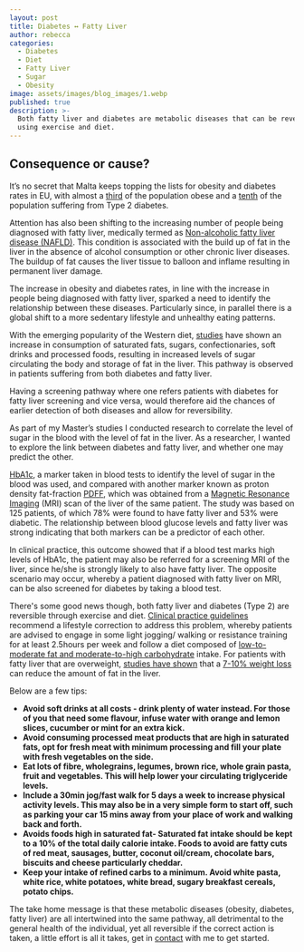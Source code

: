 ```yaml
---
layout: post
title: Diabetes ↔ Fatty Liver
author: rebecca
categories:
  - Diabetes
  - Diet
  - Fatty Liver
  - Sugar
  - Obesity
image: assets/images/blog_images/1.webp
published: true
description: >-
  Both fatty liver and diabetes are metabolic diseases that can be reversed
  using exercise and diet.
---
```

## Consequence or cause?
It’s no secret that Malta keeps topping the lists for obesity and diabetes rates in EU, with almost a [third](https://data.worldobesity.org/country/malta-133/) of the population obese and a [tenth](https://idf.org/our-network/regions-members/europe/members/149-malta.html) of the population suffering from Type 2 diabetes.

Attention has also been shifting to the increasing number of people being diagnosed with fatty liver, medically termed as [Non-alcoholic fatty liver disease (NAFLD)](https://easl.eu/wp-content/uploads/2022/04/nafld-nash-patientguideline_web.pdf). This condition is associated with the build up of fat in the liver in the absence of alcohol consumption or other chronic liver diseases. The buildup of fat causes the liver tissue to balloon and inflame resulting in permanent liver damage.

The increase in obesity and diabetes rates, in line with the increase in people being diagnosed with fatty liver, sparked a need to identify the relationship between these diseases. Particularly since,  in parallel there is a global shift to a more sedentary lifestyle and unhealthy eating patterns. 

With the emerging popularity of the Western diet, [studies](https://www.thelancet.com/pdfs/journals/lancet/PIIS0140-6736(20)32511-3.pdf) have shown an increase in consumption of saturated fats, sugars, confectionaries, soft drinks and processed foods, resulting in increased levels of sugar circulating the body and storage of fat in the liver. This pathway is observed in patients suffering from both diabetes and fatty liver.

Having a screening pathway where one refers patients with diabetes for fatty liver screening and vice versa, would therefore aid the chances of earlier detection of both diseases and allow for reversibility. 

As part of my Master’s studies I conducted research to correlate the level of sugar in the blood with the level of fat in the liver. As a researcher, I wanted to explore the link between diabetes and fatty liver, and whether one may predict the other. 

[HbA1c](https://www.diabetes.org/diabetes/a1c/diagnosis), a marker taken in blood tests to identify the level of sugar in the blood was used, and compared with another marker known as proton density fat-fraction [PDFF](https://pubmed.ncbi.nlm.nih.gov/29660324/), which was obtained from a [Magnetic Resonance Imaging](https://www.nhs.uk/conditions/mri-scan/) (MRI) scan of the liver of the same patient. The study was based on 125 patients, of which 78% were found to have fatty liver and 53% were diabetic. The relationship between blood glucose levels and fatty liver was strong indicating that both markers can be a predictor of each other. 

In clinical practice, this outcome showed that if a blood test marks high levels of HbA1c, the patient may also be referred for  a screening MRI of the liver, since he/she is strongly likely to also have fatty liver. The opposite scenario may occur, whereby a patient diagnosed with fatty liver on MRI, can be also screened for diabetes by taking a blood test. 

There's some good news though, both fatty liver and diabetes (Type 2) are reversible through exercise and diet. [Clinical practice guidelines](https://link.springer.com/article/10.1007/s00125-016-3902-y) recommend a lifestyle correction to address this problem, whereby patients are advised to engage in some light jogging/ walking or resistance training for at least 2.5hours per week and follow a diet composed of [low-to-moderate fat and moderate-to-high carbohydrate](https://pubmed.ncbi.nlm.nih.gov/30122876/) intake. For patients with fatty liver that are overweight, [studies have shown](https://link.springer.com/article/10.1007/s00125-016-3902-y) that a [7-10% weight loss](https://www.semanticscholar.org/paper/Nonalcoholic-Fatty-Liver-Diseases-among-Recently-Butt-Hamid/d0cadca67e846c972686491a7484232e3afbd973) can reduce the amount of fat in the liver.

Below are a few tips:

- **Avoid soft drinks at all costs - drink plenty of water instead. For those of you that need some flavour, infuse water with orange and lemon slices, cucumber or mint for an extra kick.** 
- **Avoid consuming processed meat products that are high in saturated fats, opt for fresh meat with minimum processing and fill your plate with fresh vegetables on the side.** 
- **Eat lots of fibre, wholegrains, legumes, brown rice, whole grain pasta, fruit and vegetables. This will help lower your circulating triglyceride levels.**  
- **Include a 30min jog/fast walk for 5 days a week to increase physical activity levels. This may also be in a very simple form to start off, such as parking your car 15 mins away from your place of work and walking back and forth.** 
- **Avoids foods high in saturated fat- Saturated fat intake should be kept to a 10% of the total daily calorie intake. Foods to avoid are fatty cuts of red meat, sausages, butter, coconut oil/cream, chocolate bars, biscuits and cheese particularly cheddar.** 
- **Keep your intake of refined carbs to a minimum. Avoid white pasta, white rice, white potatoes, white bread, sugary breakfast cereals, potato chips.** 

The take home message is that these metabolic diseases (obesity, diabetes, fatty liver) are all intertwined into the same pathway, all detrimental to the general health of the individual, yet all reversible if the correct action is taken, a little effort is all it takes, get in [contact](/contact) with me to get started.